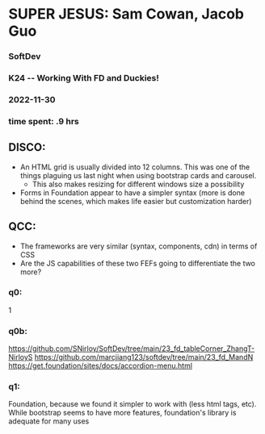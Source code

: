 # SUPER JESUS: Sam Cowan, Jacob Guo
### SoftDev
### K24 -- Working With FD and Duckies!
### 2022-11-30
### time spent: .9 hrs

## DISCO:
- An HTML grid is usually divided into 12 columns. This was one of the things plaguing us last night when using bootstrap cards and carousel.
  - This also makes resizing for different windows size a possibility
- Forms in Foundation appear to have a simpler syntax (more is done behind the scenes, which makes life easier but customization harder)
## QCC:
- The frameworks are very similar (syntax, components, cdn) in terms of CSS
- Are the JS capabilities of these two FEFs going to differentiate the two more?
### q0: 
1
### q0b:
https://github.com/SNirloy/SoftDev/tree/main/23_fd_tableCorner_ZhangT-NirloyS
https://github.com/marcjiang123/softdev/tree/main/23_fd_MandN  
https://get.foundation/sites/docs/accordion-menu.html
### q1: 
Foundation, because  we found it simpler to work with (less html tags, etc). While bootstrap seems to have more features, foundation's library is adequate for many uses
